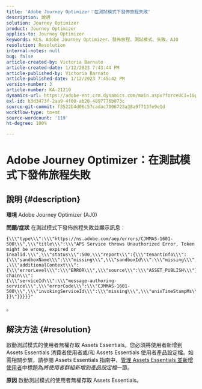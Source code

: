 ```yaml
---
title: 'Adobe Journey Optimizer：在測試模式下發佈旅程失敗'
description: 說明
solution: Journey Optimizer
product: Journey Optimizer
applies-to: Journey Optimizer
keywords: KCS、Adobe Journey Optimizer、發佈旅程、測試模式、失敗、AJO
resolution: Resolution
internal-notes: null
bug: false
article-created-by: Victoria Barnato
article-created-date: 1/12/2023 7:43:44 PM
article-published-by: Victoria Barnato
article-published-date: 1/12/2023 7:45:42 PM
version-number: 3
article-number: KA-21210
dynamics-url: https://adobe-ent.crm.dynamics.com/main.aspx?forceUCI=1&pagetype=entityrecord&etn=knowledgearticle&id=7892a466-b192-ed11-aad1-6045bd006d92
exl-id: b3d3473f-2aa9-4f00-ab20-4897776b073c
source-git-commit: f3522b4d06c57cadac7006723a38a9f713fe9e1d
workflow-type: tm+mt
source-wordcount: '119'
ht-degree: 100%

---
```


# Adobe Journey Optimizer：在測試模式下發佈旅程失敗

## 說明 {#description}

<b>環境</b>
Adobe Journey Optimizer (AJ0)


<b>問題/症狀</b>
在測試模式下發佈旅程失敗並顯示訊息：


```
{\\\"type\\\":\\\"https://ns.adobe.com/aep/errors/CJMMAS-1601-500\\\",\\\"title\\\":\\\"APS Service throws Unauthorized Error, Token might be wrong, expired or invalid.\\\",\\\"status\\\":500,\\\"report\\\":{\\\"tenantInfo\\\":
{\\\"sandboxName\\\":\\\"missing\\\",\\\"sandboxId\\\":\\\"missing\\\",\\\"imsOrgId\\\":\\\"missing\\\"}
,\\\"additionalContext\\\":{\\\"errorLevel\\\":\\\"ERROR\\\",\\\"source\\\":\\\"ASSET_PUBLISH\\\"}},\\\"error-chain\\\":
{\\\"serviceId\\\":\\\"message-authoring-service\\\",\\\"errorCode\\\":\\\"CJMMAS-1601-500\\\",\\\"invokingServiceId\\\":\\\"missing\\\",\\\"unixTimeStampMs\\\":«REDACTED»}
}}\"}}}}}"
```

。

## 解決方法 {#resolution}


啟動測試模式的使用者無權存取 Assets Essentials。您必須將使用者新增到 Assets Essentials 消費者使用者或/和 Assets Essentials 使用者產品設定檔。如需相關步驟，請參閱 Assets Essentials 指南中，[管理 Assets Essentials 並新增使用者](https://experienceleague.adobe.com/docs/experience-manager-assets-essentials/help/get-started-admins/deploy-administer.html?lang=zh-Hant#add-users-to-product-profiles)中標題為&#x200B;*將使用者群組新增到產品設定檔*&#x200B;一節。

<b>原因</b>
啟動測試模式的使用者無權存取 Assets Essentials。
